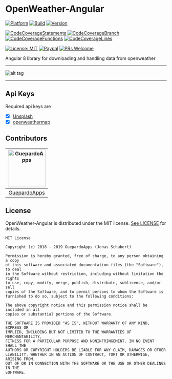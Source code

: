 # OpenWeather-Angular

[![Platform](https://img.shields.io/badge/platform-Angular-blue.svg)](https://angular.io/)
[![Build](https://img.shields.io/badge/build-successful-green.svg)](src)
[![Version](https://img.shields.io/badge/version-v0.8.2-green.svg)](src)

[![CodeCoverageStatements](https://img.shields.io/badge/Statements-98-green.svg)](src)
[![CodeCoverageBranch](https://img.shields.io/badge/Branch-73-yellow.svg)](src)
[![CodeCoverageFunctions](https://img.shields.io/badge/Functions-94-green.svg)](src)
[![CodeCoverageLines](https://img.shields.io/badge/Lines-98-green.svg)](src)

[![License: MIT](https://img.shields.io/badge/License-MIT-blue.svg)](https://opensource.org/licenses/MIT)
[![Paypal](https://img.shields.io/badge/paypal-donate-blue.svg)](https://www.paypal.me/GuepardoApps)
[![PRs Welcome](https://img.shields.io/badge/PRs-welcome-brightgreen.svg)](http://makeapullrequest.com)

Angular 8 library for downloading and handling data from openweather

---

![alt tag](screenshots/img001.png)

---

## Api Keys

Required api keys are

- [x] [Unsplash](https://unsplash.com/)
- [x] [openweathermap](https://openweathermap.org/)

## Contributors

| [<img alt="GuepardoApps" src="https://avatars0.githubusercontent.com/u/21952813?v=4&s=117" width="117"/>](https://github.com/GuepardoApps) |
| :---------------------------------------------------------------------------------------------------------------------------------------: |
| [GuepardoApps](https://github.com/GuepardoApps) |

## License

OpenWeather-Angular is distributed under the MIT license. [See LICENSE](LICENSE.md) for details.

```
MIT License

Copyright (c) 2018 - 2019 GuepardoApps (Jonas Schubert)

Permission is hereby granted, free of charge, to any person obtaining a copy
of this software and associated documentation files (the "Software"), to deal
in the Software without restriction, including without limitation the rights
to use, copy, modify, merge, publish, distribute, sublicense, and/or sell
copies of the Software, and to permit persons to whom the Software is
furnished to do so, subject to the following conditions:

The above copyright notice and this permission notice shall be included in all
copies or substantial portions of the Software.

THE SOFTWARE IS PROVIDED "AS IS", WITHOUT WARRANTY OF ANY KIND, EXPRESS OR
IMPLIED, INCLUDING BUT NOT LIMITED TO THE WARRANTIES OF MERCHANTABILITY,
FITNESS FOR A PARTICULAR PURPOSE AND NONINFRINGEMENT. IN NO EVENT SHALL THE
AUTHORS OR COPYRIGHT HOLDERS BE LIABLE FOR ANY CLAIM, DAMAGES OR OTHER
LIABILITY, WHETHER IN AN ACTION OF CONTRACT, TORT OR OTHERWISE, ARISING FROM,
OUT OF OR IN CONNECTION WITH THE SOFTWARE OR THE USE OR OTHER DEALINGS IN THE
SOFTWARE.
```
